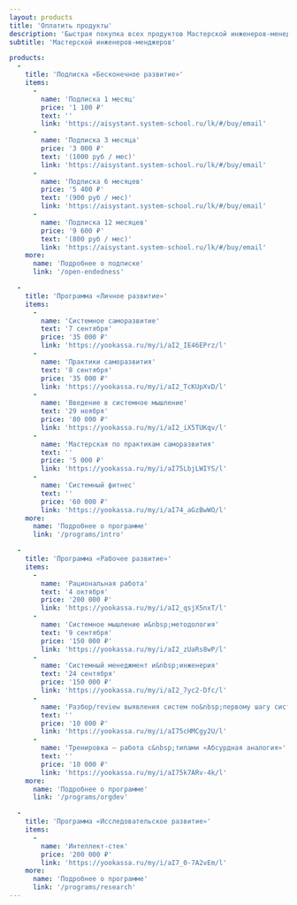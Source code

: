 ```yaml
---
layout: products
title: 'Оплатить продукты'
description: 'Быстрая покупка всех продуктов Мастерской инженеров-менеджеров: подписка «Бесконечное развитие», программы личного, рабочего и исследовательского развития.'
subtitle: 'Мастерской инженеров‑менджеров'

products:
  -
    title: 'Подписка «Бесконечное развитие»'
    items:
      -
        name: 'Подписка 1 месяц'
        price: '1 100 ₽'
        text: ''
        link: 'https://aisystant.system-school.ru/lk/#/buy/email'
      -
        name: 'Подписка 3 месяца'
        price: '3 000 ₽'
        text: '(1000 руб / мес)'
        link: 'https://aisystant.system-school.ru/lk/#/buy/email'
      -
        name: 'Подписка 6 месяцев'
        price: '5 400 ₽'
        text: '(900 руб / мес)'
        link: 'https://aisystant.system-school.ru/lk/#/buy/email'
      -
        name: 'Подписка 12 месяцев'
        price: '9 600 ₽'
        text: '(800 руб / мес)'
        link: 'https://aisystant.system-school.ru/lk/#/buy/email'
    more:
      name: 'Подробнее о подписке'
      link: '/open-endedness'

  -
    title: 'Программа «Личное развитие»'
    items:
      -
        name: 'Системное саморазвитие'
        text: '7 сентября'
        price: '35 000 ₽'
        link: 'https://yookassa.ru/my/i/aI2_IE46EPrz/l'
      -
        name: 'Практики саморазвития'
        text: '8 сентября'
        price: '35 000 ₽'
        link: 'https://yookassa.ru/my/i/aI2_TcKUpXvD/l'
      -
        name: 'Введение в системное мышление'
        text: '29 ноября'
        price: '80 000 ₽'
        link: 'https://yookassa.ru/my/i/aI2_iX5TUKqv/l'
      -
        name: 'Мастерская по практикам саморазвития'
        text: ''
        price: '5 000 ₽'
        link: 'https://yookassa.ru/my/i/aI75LbjLWIYS/l'
      -
        name: 'Системный фитнес'
        text: ''
        price: '60 000 ₽'
        link: 'https://yookassa.ru/my/i/aI74_aGzBwWO/l'
    more:
      name: 'Подробнее о программе'
      link: '/programs/intro'

  -
    title: 'Программа «Рабочее развитие»'
    items:
      -
        name: 'Рациональная работа'
        text: '4 октября'
        price: '200 000 ₽'
        link: 'https://yookassa.ru/my/i/aI2_qsjX5nxT/l'
      -
        name: 'Системное мышление и&nbsp;методология'
        text: '9 сентября'
        price: '150 000 ₽'
        link: 'https://yookassa.ru/my/i/aI2_zUaRs8wP/l'
      -
        name: 'Системный менеджмент и&nbsp;инженерия'
        text: '24 сентября'
        price: '150 000 ₽'
        link: 'https://yookassa.ru/my/i/aI2_7yc2-Dfc/l'
      -
        name: 'Разбор/review выявления систем по&nbsp;первому шагу системного промпта'
        text: ''
        price: '10 000 ₽'
        link: 'https://yookassa.ru/my/i/aI75cHMCgy2U/l'
      -
        name: 'Тренировка — работа с&nbsp;типами «Абсурдная аналогия»'
        text: ''
        price: '10 000 ₽'
        link: 'https://yookassa.ru/my/i/aI75k7ARv-4k/l'
    more:
      name: 'Подробнее о программе'
      link: '/programs/orgdev'

  -
    title: 'Программа «Исследовательское развитие»'
    items:
      -
        name: 'Интеллект-стек'
        price: '200 000 ₽'
        link: 'https://yookassa.ru/my/i/aI7_0-7A2vEm/l'
    more:
      name: 'Подробнее о программе'
      link: '/programs/research'
---
```

